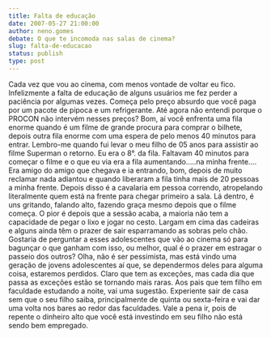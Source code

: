 ```yaml
---
title: Falta de educação
date: 2007-05-27 21:00:00
author: neno.gomes
debate: O que te incomoda nas salas de cinema?
slug: falta-de-educacao
status: publish 
type: post
---
```


Cada vez que vou ao cinema, com menos vontade de voltar eu fico. Infelizmente a falta de educação de alguns usuários me fez perder a paciência por algumas vezes. Começa pelo preço absurdo que você paga por um pacote de pipoca e um refrigerante. Até agora não entendi porque o PROCON não intervém nesses preços? Bom, aí você enfrenta uma fila enorme quando é um filme de grande procura para comprar o bilhete, depois outra fila enorme com uma espera de pelo menos 40 minutos para entrar. Lembro-me quando fui levar o meu filho de 05 anos para assistir ao filme Superman o retorno. Eu era o 8°. da fila. Faltavam 40 minutos para começar o filme e o que eu via era a fila aumentando.....na minha frente.... Era amigo do amigo que chegava e ia entrando, bom, depois de muito reclamar nada adiantou e quando liberaram a fila tinha mais de 20 pessoas a minha frente. Depois disso é a cavalaria em pessoa correndo, atropelando literalmente quem está na frente para chegar primeiro a sala. Lá dentro, é uns gritando, falando alto, fazendo graça mesmo depois que o filme começa. O pior é depois que a sessão acaba, a maioria não tem a capacidade de pegar o lixo e jogar no cesto. Largam em cima das cadeiras e alguns ainda têm o prazer de sair esparramando as sobras pelo chão. Gostaria de perguntar a esses adolescentes que vão ao cinema só para bagunçar o que ganham com isso, ou melhor, qual é o prazer em estragar o passeio dos outros? Olha, não é ser pessimista, mas está vindo uma geração de jovens adolescentes aí que, se dependermos deles para alguma coisa, estaremos perdidos. Claro que tem as exceções, mas cada dia que passa as exceções estão se tornando mais raras. Aos pais que tem filho em faculdade estudando a noite, vai uma sugestão. Experiente sair de casa sem que o seu filho saiba, principalmente de quinta ou sexta-feira e vai dar uma volta nos bares ao redor das faculdades. Vale a pena ir, pois de repente o dinheiro alto que você está investindo em seu filho não está sendo bem empregado.  

